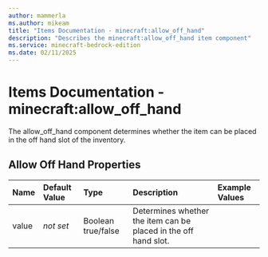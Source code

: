 ```yaml
---
author: mammerla
ms.author: mikeam
title: "Items Documentation - minecraft:allow_off_hand"
description: "Describes the minecraft:allow_off_hand item component"
ms.service: minecraft-bedrock-edition
ms.date: 02/11/2025 
---
```


# Items Documentation - minecraft:allow_off_hand

The allow_off_hand component determines whether the item can be placed in the off hand slot of the inventory.


## Allow Off Hand Properties

|Name       |Default Value |Type |Description |Example Values |
|:----------|:-------------|:----|:-----------|:------------- |
| value | *not set* | Boolean true/false | Determines whether the item can be placed in the off hand slot. |  | 